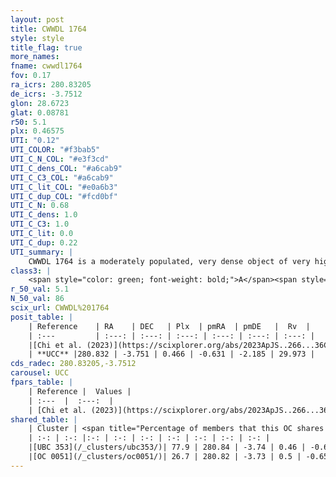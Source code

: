 ```yaml
---
layout: post
title: CWWDL 1764
style: style
title_flag: true
more_names: 
fname: cwwdl1764
fov: 0.17
ra_icrs: 280.83205
de_icrs: -3.7512
glon: 28.6723
glat: 0.08781
r50: 5.1
plx: 0.46575
UTI: "0.12"
UTI_COLOR: "#f3bab5"
UTI_C_N_COL: "#e3f3cd"
UTI_C_dens_COL: "#a6cab9"
UTI_C_C3_COL: "#a6cab9"
UTI_C_lit_COL: "#e0a6b3"
UTI_C_dup_COL: "#fcd0bf"
UTI_C_N: 0.68
UTI_C_dens: 1.0
UTI_C_C3: 1.0
UTI_C_lit: 0.0
UTI_C_dup: 0.22
UTI_summary: |
    CWWDL 1764 is a moderately populated, very dense object of very high C3 quality. It was recently reported in the literature.<br><br><span style="color: #99180f; font-weight: bold;">Warning: </span>This is likely a duplicate object, which shares a large percentage of members with at least one previously reported entry.
class3: |
    <span style="color: green; font-weight: bold;">A</span><span style="color: green; font-weight: bold;">A</span>
r_50_val: 5.1
N_50_val: 86
scix_url: CWWDL%201764
posit_table: |
    | Reference    | RA    | DEC   | Plx  | pmRA  | pmDE   |  Rv  |
    | :---         | :---: | :---: | :---: | :---: | :---: | :---: |
    |[Chi et al. (2023)](https://scixplorer.org/abs/2023ApJS..266...36C) | 280.829 | -3.816 | 0.468 | -0.623 | -2.161 | 6.728 |
    | **UCC** |280.832 | -3.751 | 0.466 | -0.631 | -2.185 | 29.973 | 
cds_radec: 280.83205,-3.7512
carousel: UCC
fpars_table: |
    | Reference |  Values |
    | :---  |  :---:  |
    | [Chi et al. (2023)](https://scixplorer.org/abs/2023ApJS..266...36C) | `logAge=8.24, Z=-0.4` |
shared_table: |
    | Cluster | <span title="Percentage of members that this OC shares with the ones listed">%</span>   | RA   | DEC   | Plx   | pmRA  | pmDE  | Rv | UTI |
    | :-: | :-: |:-: | :-: | :-: | :-: | :-: | :-: | :-: |
    |[UBC 353](/_clusters/ubc353/)| 77.9 | 280.84 | -3.74 | 0.46 | -0.63 | -2.19 | 29.97 |0.73 |
    |[OC 0051](/_clusters/oc0051/)| 26.7 | 280.82 | -3.73 | 0.5 | -0.65 | -2.19 | -- |0.04 |
---
```

